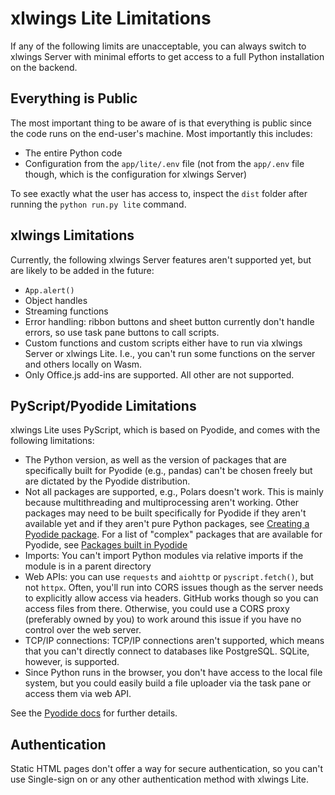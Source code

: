 # xlwings Lite Limitations

If any of the following limits are unacceptable, you can always switch to xlwings Server with minimal efforts to get access to a full Python installation on the backend.

## Everything is Public

The most important thing to be aware of is that everything is public since the code runs on the end-user's machine. Most importantly this includes:

- The entire Python code
- Configuration from the `app/lite/.env` file (not from the `app/.env` file though, which is the configuration for xlwings Server)

To see exactly what the user has access to, inspect the `dist` folder after running the `python run.py lite` command.

## xlwings Limitations

Currently, the following xlwings Server features aren't supported yet, but are likely to be added in the future:

- `App.alert()`
- Object handles
- Streaming functions
- Error handling: ribbon buttons and sheet button currently don't handle errors, so use task pane buttons to call scripts.
- Custom functions and custom scripts either have to run via xlwings Server or xlwings Lite. I.e., you can't run some functions on the server and others locally on Wasm.
- Only Office.js add-ins are supported. All other [](integrations.md) are not supported.

## PyScript/Pyodide Limitations

xlwings Lite uses PyScript, which is based on Pyodide, and comes with the following limitations:

- The Python version, as well as the version of packages that are specifically built for Pyodide (e.g., pandas) can't be chosen freely but are dictated by the Pyodide distribution.
- Not all packages are supported, e.g., Polars doesn't work. This is mainly because multithreading and multiprocessing aren't working. Other packages may need to be built specifically for Pyodide if they aren't available yet and if they aren't pure Python packages, see [Creating a Pyodide package](https://pyodide.org/en/stable/development/new-packages.html). For a list of "complex" packages that are available for Pyodide, see [Packages built in Pyodide](https://pyodide.org/en/stable/usage/packages-in-pyodide.html)
- Imports: You can't import Python modules via relative imports if the module is in a parent directory
- Web APIs: you can use `requests` and `aiohttp` or `pyscript.fetch()`, but not `httpx`. Often, you'll run into CORS issues though as the server needs to explicitly allow access via headers. GitHub works though so you can access files from there. Otherwise, you could use a CORS proxy (preferably owned by you) to work around this issue if you have no control over the web server.
- TCP/IP connections: TCP/IP connections aren't supported, which means that you can't directly connect to databases like PostgreSQL. SQLite, however, is supported.
- Since Python runs in the browser, you don't have access to the local file system, but you could easily build a file uploader via the task pane or access them via web API.

See the [Pyodide docs](https://pyodide.org/en/stable/usage/wasm-constraints.html) for further details.

## Authentication

Static HTML pages don't offer a way for secure authentication, so you can't use Single-sign on or any other authentication method with xlwings Lite.
